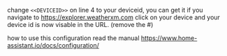 change ```<<DEVICEID>>``` on line 4 to your deviceid, you can get it if you navigate to https://explorer.weatherxm.com click on your device and your device id is now visable in the URL. (remove the #) 

how to use this configuration read the manual https://www.home-assistant.io/docs/configuration/
